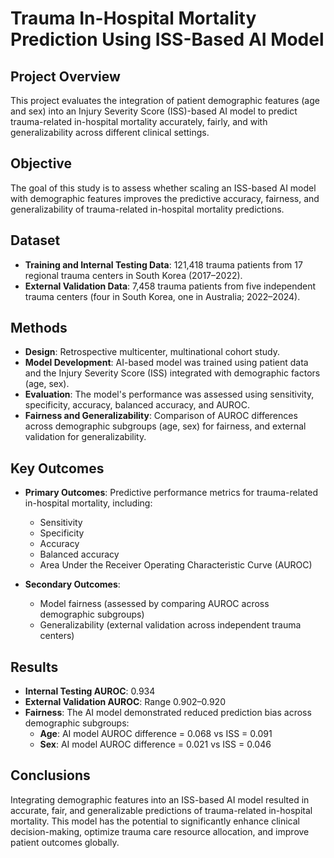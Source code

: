 # Trauma In-Hospital Mortality Prediction Using ISS-Based AI Model

## **Project Overview**
This project evaluates the integration of patient demographic features (age and sex) into an Injury Severity Score (ISS)-based AI model to predict trauma-related in-hospital mortality accurately, fairly, and with generalizability across different clinical settings.

## **Objective**
The goal of this study is to assess whether scaling an ISS-based AI model with demographic features improves the predictive accuracy, fairness, and generalizability of trauma-related in-hospital mortality predictions.

## **Dataset**
- **Training and Internal Testing Data**: 121,418 trauma patients from 17 regional trauma centers in South Korea (2017–2022).
- **External Validation Data**: 7,458 trauma patients from five independent trauma centers (four in South Korea, one in Australia; 2022–2024).

## **Methods**
- **Design**: Retrospective multicenter, multinational cohort study.
- **Model Development**: AI-based model was trained using patient data and the Injury Severity Score (ISS) integrated with demographic factors (age, sex).
- **Evaluation**: The model's performance was assessed using sensitivity, specificity, accuracy, balanced accuracy, and AUROC. 
- **Fairness and Generalizability**: Comparison of AUROC differences across demographic subgroups (age, sex) for fairness, and external validation for generalizability.

## **Key Outcomes**
- **Primary Outcomes**: Predictive performance metrics for trauma-related in-hospital mortality, including:
  - Sensitivity
  - Specificity
  - Accuracy
  - Balanced accuracy
  - Area Under the Receiver Operating Characteristic Curve (AUROC)
  
- **Secondary Outcomes**:
  - Model fairness (assessed by comparing AUROC across demographic subgroups)
  - Generalizability (external validation across independent trauma centers)

## **Results**
- **Internal Testing AUROC**: 0.934
- **External Validation AUROC**: Range 0.902–0.920
- **Fairness**: The AI model demonstrated reduced prediction bias across demographic subgroups:
  - **Age**: AI model AUROC difference = 0.068 vs ISS = 0.091
  - **Sex**: AI model AUROC difference = 0.021 vs ISS = 0.046

## **Conclusions**
Integrating demographic features into an ISS-based AI model resulted in accurate, fair, and generalizable predictions of trauma-related in-hospital mortality. This model has the potential to significantly enhance clinical decision-making, optimize trauma care resource allocation, and improve patient outcomes globally.

